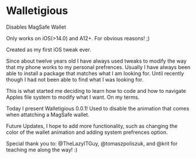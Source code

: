 # Walletigious
Disables MagSafe Wallet

Only works on iOS(>14.0) and A12+. For obvious reasons! ;)

Created as my first iOS tweak ever.

  Since about twelve years old I have always used tweaks to modify the way that my phone works to my personal prefrences. 
Usually I have always been able to install a package that matches what I am looking for. Until recently though I had not been able to find what I was
looking for.

This is what started me deciding to learn how to code and how to navigate Apples file system to modify what I want. On my terms.

Today I present Walletigious 0.0.1!
Used to disable the animation that comes when attatching a MagSafe wallet.

Future Updates, I hope to add more functionality, such as changing the color of the wallet animation and adding system prefrences option.

Special thank you to: @TheLazyITGuy, @tomaszpoliszuk, and @krit for teaching me along the way! :)
